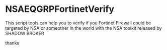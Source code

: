 # NSAEQGRPFortinetVerify

This script tools can help you to verify if you Fortinet Firewall could be targeted by NSA or someother in the world with the NSA toolkit released by SHADOW BROKER 

thanks

